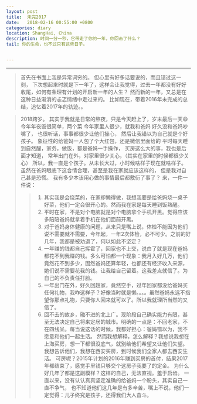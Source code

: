 ```yaml
---
layout: post
title:  未完2017
date:   2018-02-16 00:55:00 +0800
categories: diary
location: ShangHai, China
description: 时间一分一秒，它带走了你的一年，你回击了什么？
tail: 你的生命，也不过只有这些日子。


---
```

---


> 首先在书面上我是异常词穷的。
  但心里有好多话要说的，而且错过这一刻，
  下次想起来时就是下一年了，这样会让我觉得，过去一年都没有好好收尾，如何有条理有计划的开启新一年的人生？
  然而新的一年，又总是在这种日益渐消的忐忑情绪中走过来的。
  比如现在，带着2016年未完成的总结，追忆着2017年的轨迹。。
 
> 2018跨岁。
  其实于我就是日常的熬夜，只是今天赶上了，岁末最后一天😄
  今年年夜饭很简单，两个菜
  今年家里人很少，就我和爸妈
  好久没和爸妈吵嘴了，
  也很听话，事事都很少让他们操心，
  然后让我错以为自己就是个好孩子。
  象征性的给爸妈一人包了个大红包，还是微信里面给的
  平时每天睡到自然醒，家务，做饭，都是爸妈一手操作，
  买房这么大的事，我也是后面才知道，
  常年出门在外，对家里很少关心，（其实在家里的时候都很少关心）
  所以，我一直是个孩子。从未长大过，小时候啥样子现在就啥样子。
  虽然在爸妈眼底下这合情合理，甚至是我在家就应该这样的，
  但是我对自己甚是恐慌。
  我有多少本该用心做的事情最后都敷衍了事了？
  来，一件一件说：
  >>1. 其实我是会烧菜的，在家却懒得做，我想我要是给爸妈烧一桌子好菜，他们一定会很开心的。然而我在家是每天睡到饭熟醒。
  >>2. 平时在家，不是对个电脑就是对个电脑拿个手机开黑。觉得应该多陪陪爸妈就拿着手机在他们面前开黑。
  >>3. 对于爸妈身体健康的问题，从来只是嘴上说，体检不能因为他们说不需要就不需要，今年起，一年2次体检，必不可少。之前的好几年，我都是被劝退了，何以如此不坚定？
  >>4. 一年赚的钱都自己挥霍了，回家也不上交，说白了就是现在爸妈都花不到我赚的钱。多么可怕都一个现象：我月入好几万，他们竟然花不到多少，固然爸妈还算年轻，也都还有经济收入来源，她们说不需要花我的钱。让我给自己留着。这我差点就信了。为自己的不负责任打脸。
  >>5. 一年出门在外，好久回趟家，竟然空手，过年回家都没给爸妈买任何礼物，我咋这样子？好像当时就是懒。。。。虽然爸妈永远不指望你那点礼物，只要你人回来就可以了。所以我就理所当然的又信了。
  >>6. 回不去的故乡，融不进的北上广。现阶段自己确实能力有限，甚至无法决定自己将来定居的城市。明确的一点是：不回老家，不在四线呆。每当说这话的时候，我都好担心：爸妈错以为，我不愿意和他们一起生活。
  然而我想解释，怎么解释？我想说我想在上海买房，想一下都很没底气，就别给他们希望又让他们失望。
  我想告诉他们，我想在西安买房，到时候我们全家人都去西安生活。
  可房呢？2015年计划的2016年赚到买房的首付，结果2017年都结束了，感觉手里钱只够交个这房子我要了的定金。
  为什么好几年了都是这副模样？这样的自己，无法直视。羞于启齿。
  一直以来，没有认认真真坚定准确的给爸妈一个盼头，其实自己一直不争气，
  也不知道他们这几年是有多辛苦，嘴上不说，他们一定觉得：儿子终究是孩子，还得我们大人奋斗。
  
  
